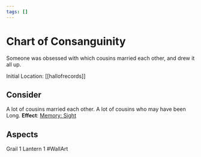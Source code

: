 ```yaml
---
tags: []
---
```

# Chart of Consanguinity
Someone was obsessed with which cousins married each other, and drew it all up.

Initial Location: [[hallofrecords]]
## Consider
A lot of cousins married each other. A lot of cousins who may have been Long.
**Effect**: [Memory: Sight](https://uadaf.theevilroot.xyz/rowenarium/element/mem.sight)
## Aspects
Grail 1
Lantern 1
#WallArt
